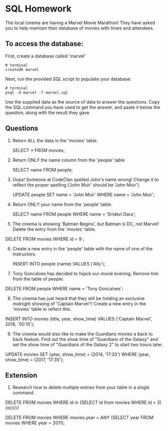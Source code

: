 # SQL Homework

The local cinema are having a Marvel Movie Marathon! They have asked you to help maintain their database of movies with times and attendees.

## To access the database:

First, create a database called 'marvel'

```
# terminal
createdb marvel
```

Next, run the provided SQL script to populate your database:

```
# terminal
psql -d marvel -f marvel.sql
```

Use the supplied data as the source of data to answer the questions. Copy the SQL command you have used to get the answer, and paste it below the question, along with the result they gave.

## Questions

1.  Return ALL the data in the 'movies' table.

    SELECT * FROM movies;

2.  Return ONLY the name column from the 'people' table

    SELECT name FROM people;

3.  Oops! Someone at CodeClan spelled John's name wrong! Change it to reflect the proper spelling
      ('John Muir' should be 'John Moir').

    UPDATE people SET name = 'John Moir' WHERE name = 'John Muir';

4.  Return ONLY your name from the 'people' table.

    SELECT name FROM people WHERE name = 'Sridevi Dara';

5.  The cinema is showing 'Batman Begins', but Batman is DC, not Marvel! Delete the entry from the 'movies' table.

   DELETE  FROM movies WHERE id = 9 ;

6.  Create a new entry in the 'people' table with the name of one of the instructors.

     INSERT INTO people (name) VALUES ('Ally');

7.  Tony Goncalves has decided to hijack our movie evening, Remove him from the table of people.

   DELETE FROM people WHERE name = 'Tony Goncalves';

8.  The cinema has just heard that they will be holding an exclusive midnight showing of 'Captain Marvel'!! Create a new entry in the 'movies' table to reflect this.

   INSERT INTO movies (title, year, show_time) VALUES ('Captain Marvel', 2018, '00:15');

9.  The cinema would also like to make the Guardians movies a back to back feature. Find out the show time of "Guardians of the Galaxy" and set the show time of "Guardians of the Galaxy 2" to start two hours later.

   UPDATE movies SET (year, show_time) = (2014, '17:20') WHERE (year, show_time) = (2017, '17:35');

## Extension

1.  Research how to delete multiple entries from your table in a single command.


DELETE FROM movies
WHERE id in
(SELECT id from movies WHERE id < 3)
/or/////

DELETE FROM movies
WHERE movies.year = ANY (SELECT year FROM movies WHERE year = 2011);
